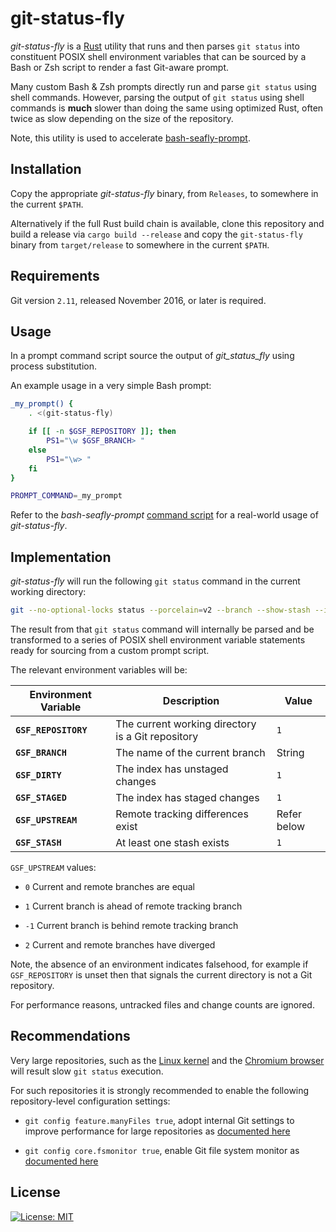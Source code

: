 git-status-fly
==============

_git-status-fly_ is a [Rust](https://www.rust-lang.org) utility that runs and
then parses `git status` into constituent POSIX shell environment variables that
can be sourced by a Bash or Zsh script to render a fast Git-aware prompt.

Many custom Bash & Zsh prompts directly run and parse `git status` using shell
commands. However, parsing the output of `git status` using shell commands is
**much** slower than doing the same using optimized Rust, often twice as slow
depending on the size of the repository.

Note, this utility is used to accelerate
[bash-seafly-prompt](https://github.com/bluz71/bash-seafly-prompt).

Installation
------------

Copy the appropriate _git-status-fly_ binary, from `Releases`, to somewhere in
the current `$PATH`.

Alternatively if the full Rust build chain is available, clone this repository
and build a release via `cargo build --release` and copy the `git-status-fly`
binary from `target/release` to somewhere in the current `$PATH`.

Requirements
------------

Git version `2.11`, released November 2016, or later is required.

Usage
-----

In a prompt command script source the output of _git_status_fly_ using process
substitution.

An example usage in a very simple Bash prompt:

```bash
_my_prompt() {
    . <(git-status-fly)

    if [[ -n $GSF_REPOSITORY ]]; then
        PS1="\w $GSF_BRANCH> "
    else
        PS1="\w> "
    fi
}

PROMPT_COMMAND=_my_prompt
```

Refer to the _bash-seafly-prompt_ [command
script](https://github.com/bluz71/bash-seafly-prompt/blob/master/command_prompt.bash)
for a real-world usage of _git-status-fly_.

Implementation
--------------

_git-status-fly_ will run the following `git status` command in the current
working directory:

```sh
git --no-optional-locks status --porcelain=v2 --branch --show-stash --ignore-submodules -uno
```

The result from that `git status` command will internally be parsed and be
transformed to a series of POSIX shell environment variable statements ready for
sourcing from a custom prompt script.

The relevant environment variables will be:

| Environment Variable | Description                                       | Value       |
|----------------------|---------------------------------------------------|-------------|
| **`GSF_REPOSITORY`** | The current working directory is a Git repository | `1`         |
| **`GSF_BRANCH`**     | The name of the current branch                    | String      |
| **`GSF_DIRTY`**      | The index has unstaged changes                    | `1`         |
| **`GSF_STAGED`**     | The index has staged changes                      | `1`         |
| **`GSF_UPSTREAM`**   | Remote tracking differences exist                 | Refer below |
| **`GSF_STASH`**      | At least one stash exists                         | `1`         |

`GSF_UPSTREAM` values:

- `0` Current and remote branches are equal

- `1` Current branch is ahead of remote tracking branch

- `-1` Current branch is behind remote tracking branch

- `2` Current and remote branches have diverged

Note, the absence of an environment indicates falsehood, for example if
`GSF_REPOSITORY` is unset then that signals the current directory is not a
Git repository.

For performance reasons, untracked files and change counts are ignored.

Recommendations
---------------

Very large repositories, such as the [Linux
kernel](https://github.com/torvalds/linux) and the [Chromium
browser](https://github.com/chromium/chromium) will result slow `git status`
execution.

For such repositories it is strongly recommended to enable the following
repository-level configuration settings:

- `git config feature.manyFiles true`, adopt internal Git settings to improve
  performance for large repositories as [documented
  here](https://github.blog/2019-11-03-highlights-from-git-2-24/)

- `git config core.fsmonitor true`, enable Git file system monitor as
  [documented
  here](https://github.blog/2022-06-29-improve-git-monorepo-performance-with-a-file-system-monitor)

License
-------

[![License: MIT](https://img.shields.io/badge/License-MIT-blue.svg)](https://opensource.org/licenses/MIT)

